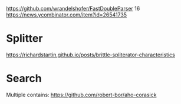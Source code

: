 https://github.com/wrandelshofer/FastDoubleParser 16
 https://news.ycombinator.com/item?id=26541735

# Splitter
https://richardstartin.github.io/posts/brittle-spliterator-characteristics

# Search

Multiple contains:
https://github.com/robert-bor/aho-corasick 